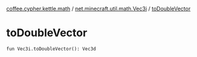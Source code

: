 [coffee.cypher.kettle.math](../index.md) / [net.minecraft.util.math.Vec3i](index.md) / [toDoubleVector](./to-double-vector.md)

# toDoubleVector

`fun Vec3i.toDoubleVector(): Vec3d`